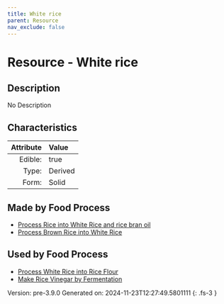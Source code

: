 ```yaml
---
title: White rice
parent: Resource
nav_exclude: false
---
```

# Resource - White rice

## Description
No Description

## Characteristics

| Attribute      | Value |
|--------:|:------|
|Edible:|true|
|Type:|Derived|
|Form:|Solid|
 



## Made by Food Process

- [Process Rice into White Rice and rice bran oil](../food/process-rice-into-white-rice-and-rice-bran-oil.html)
- [Process Brown Rice into White Rice](../food/process-brown-rice-into-white-rice.html)

    
## Used by Food Process

- [Process White Rice into Rice Flour](../food/process-white-rice-into-rice-flour.html)
- [Make Rice Vinegar by Fermentation](../food/make-rice-vinegar-by-fermentation.html)


Version: pre-3.9.0 Generated on: 2024-11-23T12:27:49.5801111
{: .fs-3 }
